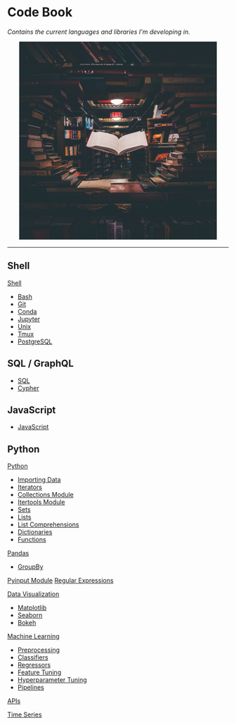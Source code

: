 # Code Book

_Contains the current languages and libraries I'm developing in._

<p align="center">
<img src="code_book_cover.jpeg" alt="Image of Floating Book" height="450" width="450"/>
</p>

---

## Shell

[Shell](Shell/shell_snippets.md)

- [Bash](Shell/shell_snippets.md##BASH)
- [Git](Shell/shell_snippets.md##GIT)
- [Conda](Shell/shell_snippets.md##CONDA)
- [Jupyter](Shell/shell_snippets.md##JUPYTER)
- [Unix](Shell/shell_snippets.md##UNIX)
- [Tmux](Shell/shell_snippets.md##TMUX)
- [PostgreSQL](Shell/shell_snippets.md##POSTGRESQL)

## SQL / GraphQL

- [SQL](SQL/sql_snippets.md)
- [Cypher](Cypher/cypher_snippets.md)

## JavaScript

- [JavaScript](JavaScript/javascript.md)

## Python

[Python](Python/python_snippets.md#PYTHON)

- [Importing Data](Python/python_snippets.md#IMPORTING-DATA)
- [Iterators](Python/python_snippets.md#ITERATORS)
- [Collections Module](Python/python_snippets.md#COLLECTIONS-MODULE)
- [Itertools Module](Python/python_snippets.md#ITERTOOLS-MODULE)
- [Sets](Python/python_snippets.md#SETS)
- [Lists](Python/python_snippets.md#LISTS)
- [List Comprehensions](Python/python_snippets.md#LIST-COMPREHENSIONS)
- [Dictionaries](Python/python_snippets.md#DICTIONARIES)
- [Functions](Python/python_snippets.md#FUNCTIONS)

[Pandas](Python/pandas.md)

- [GroupBy](Python/pandas.md#Groupby)

[Pyinput Module](Python/pyinput_plus.md)
[Regular Expressions](Python/regular_expression.md)

[Data Visualization](Python/data_visualization.md)

- [Matplotlib](Python/data_visualization.md#MATPLOTLIB)
- [Seaborn](Python/data_visualization.md#SEABORN)
- [Bokeh](Python/data_visualization.md#BOKEH)

[Machine Learning](Python/machine_learning.md)

- [Preprocessing](Python/machine_learning.md##PREPROCESSING)
- [Classifiers](Python/machine_learning.md##CLASSIFICATION-MODELS)
- [Regressors](Python/machine_learning.md##REGRESSION-MODELS)
- [Feature Tuning](Python/machine_learning.md##FEATURE-TUNING)
- [Hyperparameter Tuning](Python/machine_learning.md##HYPERPARAMETER-TUNING)
- [Pipelines](Python/machine_learning.md##PIPELINES)

[APIs](Python/api.md)

[Time Series](Python/time_series.md)

<!-- CLEANUP FILE PATHS -->
